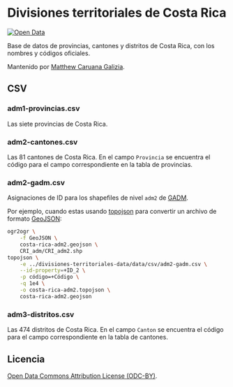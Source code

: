 # Divisiones territoriales de Costa Rica #

[![Open Data](http://assets.okfn.org/images/ok_buttons/od_80x15_blue.png)](http://opendefinition.org/)

Base de datos de provincias, cantones y distritos de Costa Rica, con los nombres y códigos oficiales.

Mantenido por [Matthew Caruana Galizia](https://twitter.com/mcaruanagalizia).

## CSV ##

### adm1-provincias.csv ###

Las siete provincias de Costa Rica.

### adm2-cantones.csv ###

Las 81 cantones de Costa Rica. En el campo `Provincia` se encuentra el código para el campo correspondiente en la tabla de provincias.

### adm2-gadm.csv ###

Asignaciones de ID para los shapefiles de nivel `adm2` de [GADM](http://www.gadm.org/).

Por ejemplo, cuando estas usando [topojson](https://github.com/mbostock/topojson) para convertir un archivo de formato [GeoJSON](http://geojson.org/):

```bash
ogr2ogr \
	-f GeoJSON \
	costa-rica-adm2.geojson \
	CRI_adm/CRI_adm2.shp
topojson \
	-e ../divisiones-territoriales-data/data/csv/adm2-gadm.csv \
	--id-property=+ID_2 \
	-p código=+Código \
	-q 1e4 \
	-o costa-rica-adm2.topojson \
	costa-rica-adm2.geojson
```

### adm3-distritos.csv ###

Las 474 distritos de Costa Rica. En el campo `Canton` se encuentra el código para el campo correspondiente en la tabla de cantones.

## Licencia ##

[Open Data Commons Attribution License (ODC-BY)](http://opendatacommons.org/licenses/by/1.0/).
